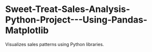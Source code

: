 # Sweet-Treat-Sales-Analysis-Python-Project---Using-Pandas-Matplotlib
Visualizes sales patterns using Python libraries.
